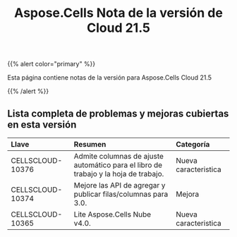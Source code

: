 ﻿---
title: Aspose.Cells Nota de la versión de Cloud 21.5
second_title: Aspose.Cells Cloud Documen
type: docs
url: /es/aspose-cells-cloud-21-5-release-notes/
description: Aspose.Cells La nube admite Excel para crear, convertir, fusionar, dividir, proteger, operación de objetos internos, etc.
weight: 68
---
{{% alert color="primary" %}} 

Esta página contiene notas de la versión para Aspose.Cells Cloud 21.5

{{% /alert %}} 
## **Lista completa de problemas y mejoras cubiertas en esta versión**

|**Llave**|**Resumen**|**Categoría**|
|:- |:- |:- |
|CELLSCLOUD-10376 |Admite columnas de ajuste automático para el libro de trabajo y la hoja de trabajo.| Nueva caracteristica|
|CELLSCLOUD-10374 | Mejore las API de agregar y publicar filas/columnas para 3.0.| Mejora|
|CELLSCLOUD-10365 | Lite Aspose.Cells Nube v4.0.| Nueva caracteristica|

